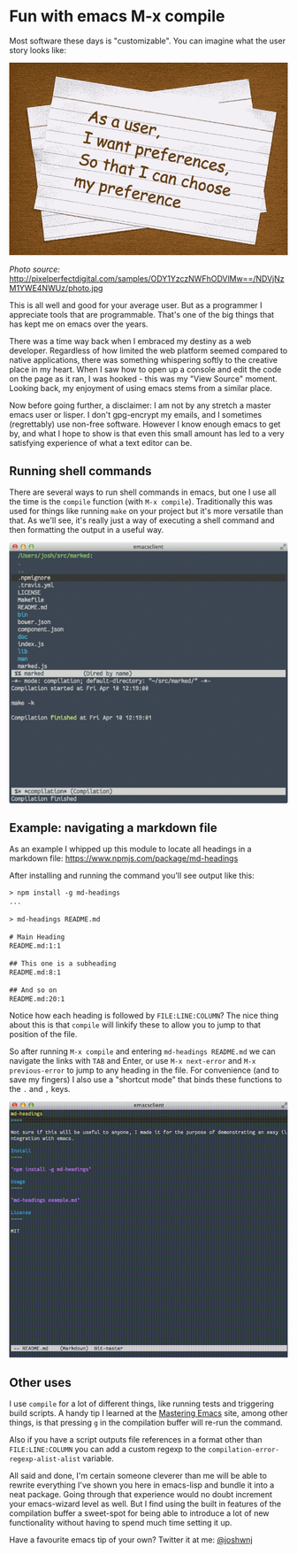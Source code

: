 Fun with emacs M-x compile
====

Most software these days is "customizable". You can imagine what the user story looks like:

!["As a user..."](./fun-with-emacs-compile/index-card.5.gif)

_Photo source:_ <http://pixelperfectdigital.com/samples/ODY1YzczNWFhODVlMw==/NDVjNzM1YWE4NWUz/photo.jpg>

This is all well and good for your average user. But as a programmer I appreciate tools that are programmable. That's one of the big things that has kept me on emacs over the years.

There was a time way back when I embraced my destiny as a web developer. Regardless of how limited the web platform seemed compared to native applications, there was something whispering softly to the creative place in my heart. When I saw how to open up a console and edit the code on the page as it ran, I was hooked - this was my "View Source" moment. Looking back, my enjoyment of using emacs stems from a similar place.

Now before going further, a disclaimer: I am not by any stretch a master emacs user or lisper. I don't gpg-encrypt my emails, and I sometimes (regrettably) use non-free software. However I know enough emacs to get by, and what I hope to show is that even this small amount has led to a very satisfying experience of what a text editor can be.

Running shell commands
----

There are several ways to run shell commands in emacs, but one I use all the time is the `compile` function (with `M-x compile`). Traditionally this was used for things like running `make` on your project but it's more versatile than that. As we'll see, it's really just a way of executing a shell command and then formatting the output in a useful way.

![Example output of compilation buffer](./fun-with-emacs-compile/compilation-buffer.gif)

Example: navigating a markdown file
----

As an example I whipped up this module to locate all headings in a markdown file: <https://www.npmjs.com/package/md-headings>

After installing and running the command you'll see output like this:

```
> npm install -g md-headings
...

> md-headings README.md

# Main Heading
README.md:1:1

## This one is a subheading
README.md:8:1

## And so on
README.md:20:1
```

Notice how each heading is followed by `FILE:LINE:COLUMN`? The nice thing about this is that `compile` will linkify these to allow you to jump to that position of the file.

So after running `M-x compile` and entering `md-headings README.md` we can navigate the links with `TAB` and Enter, or use `M-x next-error` and `M-x previous-error` to jump to any heading in the file. For convenience (and to save my fingers) I also use a "shortcut mode" that binds these functions to the `.` and `,` keys.

![Demo of using md-headings with compile](./fun-with-emacs-compile/demo.gif)

Other uses
----

I use `compile` for a lot of different things, like running tests and triggering build scripts. A handy tip I learned at the [Mastering Emacs](http://www.masteringemacs.org/article/compiling-running-scripts-emacs) site, among other things, is that pressing `g` in the compilation buffer will re-run the command.

Also if you have a script outputs file references in a format other than `FILE:LINE:COLUMN` you can add a custom regexp to the `compilation-error-regexp-alist-alist` variable.

All said and done, I'm certain someone cleverer than me will be able to rewrite everything I've shown you here in emacs-lisp and bundle it into a neat package. Going through that experience would no doubt increment your emacs-wizard level as well. But I find using the built in features of the compilation buffer a sweet-spot for being able to introduce a lot of new functionality without having to spend much time setting it up.

Have a favourite emacs tip of your own? Twitter it at me: [@joshwnj](https://twitter.com/joshwnj)
